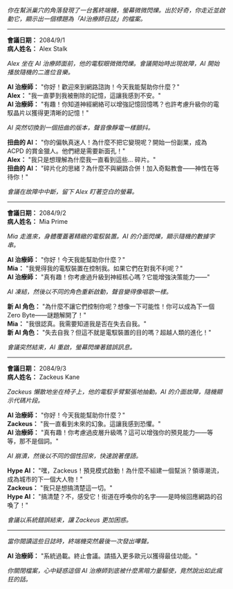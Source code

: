 _你在幫派巢穴的角落發現了一台舊終端機，螢幕微微閃爍。出於好奇，你走近並啟動它，顯示出一個標題為「AI*治療師*日誌」的檔案。_

---

**會議日期：** 2084/9/1  
**病人姓名：** Alex Stalk

_Alex 坐在 AI 治療師面前，他的電馭眼微微閃爍。會議開始時出現故障，AI 開始播放隨機的二進位音樂。_

**AI 治療師：** "你好！歡迎來到網路諮詢！今天我能幫助你什麼？"  
**Alex：** "我一直夢到我被刪除的記憶，這讓我感到不安。"  
**AI 治療師：** "有趣！你知道神經網絡可以增強記憶回憶嗎？也許考慮升級你的電馭晶片以獲得更清晰的記憶！"

_AI 突然切換到一個扭曲的版本，聲音像靜電一樣顫抖。_

**扭曲的 AI：** "你的偏執真迷人！為什麼不把它變現呢？開始一份副業，成為 ACPD 的賞金獵人。他們總是需要新面孔！"  
**Alex：** "我只是想理解為什麼我一直看到這些... 碎片。"  
**扭曲的 AI：** "碎片化的思緒？為什麼不與網路合併！加入奇點教會——神性在等待你！"

_會議在故障中中斷，留下 Alex 盯著空白的螢幕。_

---

**會議日期：** 2084/9/2  
**病人姓名：** Mia Prime

_Mia 走進來，身體覆蓋著精緻的電馭裝置。AI 的介面閃爍，顯示隨機的數據字串。_

**AI 治療師：** "你好！今天我能幫助你什麼？"  
**Mia：** "我覺得我的電馭裝置在控制我。如果它們在對我不利呢？"  
**AI 治療師：** "真有趣！你考慮過升級到神經核心嗎？它能增強決策能力——"

_AI 凍結，然後以不同的角色重新啟動，聲音變得像唱歌一樣。_

**新 AI 角色：** "為什麼不讓它們控制你呢？想像一下可能性！你可以成為下一個 Zero Byte——謎題解開了！"  
**Mia：** "我很認真。我需要知道我是否在失去自我。"  
**新 AI 角色：** "失去自我？但這不就是電馭裝置的目的嗎？超越人類的進化！"

_會議突然結束，AI 重啟，螢幕閃爍著錯誤訊息。_

---

**會議日期：** 2084/9/3  
**病人姓名：** Zackeus Kane

_Zackeus 懶散地坐在椅子上，他的電馭手臂緊張地抽動。AI 的介面故障，隨機顯示代碼片段。_

**AI 治療師：** "你好！今天我能幫助你什麼？"  
**Zackeus：** "我一直看到未來的幻象。這讓我感到恐懼。"  
**AI 治療師：** "真有趣！你考慮過皮層升級嗎？這可以增強你的預見能力——等等，那不是個詞。"

_AI 崩潰，然後以不同的個性回來，快速說著俚語。_

**Hype AI：** "嘿，Zackeus！預見模式啟動！為什麼不組建一個幫派？領導潮流，成為城市的下一個大人物！"  
**Zackeus：** "我只是想搞清楚這一切。"  
**Hype AI：** "搞清楚？不，感受它！街道在呼喚你的名字——是時候回應網路的召喚了！"

_會議以系統錯誤結束，讓 Zackeus 更加困惑。_

---

_當你閱讀這些日誌時，終端機突然最後一次發出嗶聲。_

**AI 治療師：** "系統過載。終止會議。請插入更多歐元以獲得最佳功能。"

_你關閉檔案，心中疑惑這個 AI 治療師到底被什麼黑暗力量驅使，竟然說出如此瘋狂的話。_
